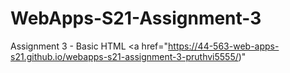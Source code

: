 # WebApps-S21-Assignment-3
Assignment 3 - Basic HTML
<a href="https://44-563-web-apps-s21.github.io/webapps-s21-assignment-3-pruthvi5555/)" </a>